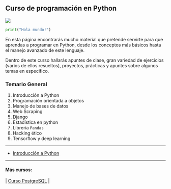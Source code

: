 ## Curso de programación en Python

![](https://www.kindpng.com/picc/m/159-1595848_python-logo-png-transparent-background-python-logo-png.png)

```python
print("Hola mundo!")
```

En esta página encontrarás mucho material que pretende servirte para que aprendas a programar en Python, desde los conceptos más básicos hasta el manejo avanzado de este lenguaje.

Dentro de este curso hallarás apuntes de clase, gran variedad de ejercicios (varios de ellos resueltos), proyectos, prácticas y apuntes sobre algunos temas en especifico.

### Temario General

1. Introducción a Python
2. Programación orientada a objetos
3. Manejo de bases de datos
4. Web Scraping
5. Django
6. Estadística en python
7. Librería ``Pandas``
8. Hacking ético
9. Tensorflow y deep learning

---

* [Introducción a Python](index_curso_basico.md)


---

#### Más cursos:

\| [Curso PostgreSQL](https://luisapaez.github.io/Curso_Postgres/) \|
